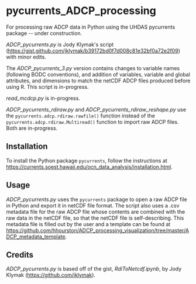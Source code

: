 # pycurrents_ADCP_processing

For processing raw ADCP data in Python using the UHDAS pycurrents package -- under construction.

*ADCP_pycurrents.py* is Jody Klymak's script (https://gist.github.com/jklymak/b39172bd0f7d008c81e32bf0a72e2f09) with minor edits.

The *ADCP_pycurrents_3.py* version contains changes to variable names (following BODC conventions), and addition of variables, variable and global attributes, and dimensions to match the netCDF ADCP files produced before using R. This script is in-progress.

*read_mcdcp.py* is in-progress.

*ADCP_pycurrents_rdiraw.py* and *ADCP_pycurrents_rdiraw_reshape.py* use the `pycurrents.adcp.rdiraw.rawfile()` function instead of the `pycurrents.adcp.rdiraw.Multiread()` function to import raw ADCP files. Both are in-progress.

## Installation
To install the Python package `pycurrents`, follow the instructions at https://currents.soest.hawaii.edu/ocn_data_analysis/installation.html.

## Usage
*ADCP_pycurrents.py* uses the `pycurrents` package to open a raw ADCP file in Python and export it in netCDF file format. The script also uses a .csv metadata file for the raw ADCP file whose contents are combined with the raw data in the netCDF file, so that the netCDF file is self-describing. This metadata file is filled out by the user and a template can be found at https://github.com/hhourston/ADCP_processing_visualization/tree/master/ADCP_metadata_template. 

## Credits
*ADCP_pycurrents.py* is based off of the gist, *RdiToNetcdf.ipynb*, by Jody Klymak (https://github.com/jklymak).
